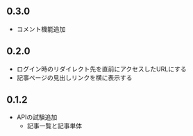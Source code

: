 ## 0.3.0

* コメント機能追加

## 0.2.0

* ログイン時のリダイレクト先を直前にアクセスしたURLにする
* 記事ページの見出しリンクを横に表示する


## 0.1.2

* APIの試験追加
    * 記事一覧と記事単体
